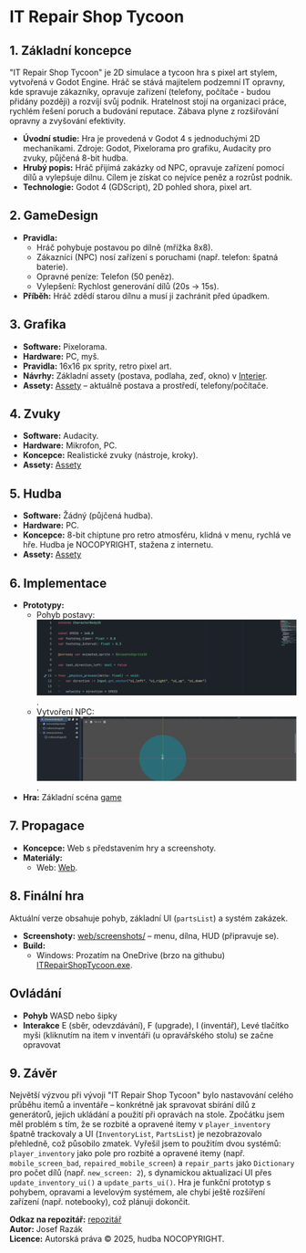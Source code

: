 # IT Repair Shop Tycoon

## 1. Základní koncepce
"IT Repair Shop Tycoon" je 2D simulace a tycoon hra s pixel art stylem, vytvořená v Godot Engine. Hráč se stává majitelem podzemní IT opravny, kde spravuje zákazníky, opravuje zařízení (telefony, počítače - budou přidány později) a rozvíjí svůj podnik. Hratelnost stojí na organizaci práce, rychlém řešení poruch a budování reputace. Zábava plyne z rozšiřování opravny a zvyšování efektivity.

- **Úvodní studie:** Hra je provedená v Godot 4 s jednoduchými 2D mechanikami. Zdroje: Godot, Pixelorama pro grafiku, Audacity pro zvuky, půjčená 8-bit hudba.
- **Hrubý popis:** Hráč přijímá zakázky od NPC, opravuje zařízení pomocí dílů a vylepšuje dílnu. Cílem je získat co nejvíce peněz a rozrůst podnik.
- **Technologie:** Godot 4 (GDScript), 2D pohled shora, pixel art.

## 2. GameDesign
- **Pravidla:**
  - Hráč pohybuje postavou po dílně (mřížka 8x8).
  - Zákazníci (NPC) nosí zařízení s poruchami (např. telefon: špatná baterie).
  - Opravné peníze: Telefon (50 peněz).
  - Vylepšení: Rychlost generování dílů (20s → 15s).
- **Příběh:** Hráč zdědí starou dílnu a musí ji zachránit před úpadkem.

## 3. Grafika
- **Software:** Pixelorama.
- **Hardware:** PC, myš.
- **Pravidla:** 16x16 px sprity, retro pixel art.
- **Návrhy:** Základní assety (postava, podlaha, zeď, okno) v [Interier](https://github.com/MasterkoCZ/it-repair-shop/tree/main/Graphics/Interier).
- **Assety:** [Assety](https://github.com/MasterkoCZ/it-repair-shop/tree/main/Graphics) – aktuálně postava a prostředí, telefony/počítače.

## 4. Zvuky
- **Software:** Audacity.
- **Hardware:** Mikrofon, PC.
- **Koncepce:** Realistické zvuky (nástroje, kroky).
- **Assety:** [Assety](https://github.com/MasterkoCZ/it-repair-shop/tree/main/Audio)

## 5. Hudba
- **Software:** Žádný (půjčená hudba).
- **Hardware:** PC.
- **Koncepce:** 8-bit chiptune pro retro atmosféru, klidná v menu, rychlá ve hře. Hudba je NOCOPYRIGHT, stažena z internetu.
- **Assety:** [Assety](https://github.com/MasterkoCZ/it-repair-shop/tree/main/Audio)

## 6. Implementace
- **Prototypy:**
  - Pohyb postavy: ![Pohyb](https://github.com/MasterkoCZ/it-repair-shop/blob/main/obr%C3%A1zky/pohyb.png).
  - Vytvoření NPC: ![NPC](https://github.com/MasterkoCZ/it-repair-shop/blob/main/obr%C3%A1zky/npc.png).
- **Hra:** Základní scéna [game](https://github.com/MasterkoCZ/it-repair-shop/blob/main/Scenes/game.tscn)

## 7. Propagace
- **Koncepce:** Web s představením hry a screenshoty.
- **Materiály:**
  - Web: [Web](https://github.com/MasterkoCZ/it-repair-shop/tree/main/Website).

## 8. Finální hra
Aktuální verze obsahuje pohyb, základní UI (`partsList`) a systém zakázek.  
- **Screenshoty:** [web/screenshots/](web/screenshots/) – menu, dílna, HUD (připravuje se).
- **Build:**
  - Windows: Prozatím na OneDrive (brzo na githubu) [ITRepairShopTycoon.exe](https://vosassvarnsdorf-my.sharepoint.com/:u:/g/personal/josef_razak021_skolavdf_cz/EdKVHHEbsONBv_71QOpC-IoB--15424hxHRmp6qlpqolng?e=nfv8Id).
## Ovládání
- **Pohyb** WASD nebo šipky
- **Interakce** E (sběr, odevzdávání), F (upgrade), I (inventář), Levé tlačítko myši (kliknutím na item v inventáři (u opravářského stolu) se začne opravovat

## 9. Závěr
Největší výzvou při vývoji "IT Repair Shop Tycoon" bylo nastavování celého průběhu itemů a inventáře – konkrétně jak spravovat sbírání dílů z generátorů, jejich ukládání a použití při opravách na stole. Zpočátku jsem měl problém s tím, že se rozbité a opravené itemy v `player_inventory` špatně trackovaly a UI (`InventoryList`, `PartsList`) je nezobrazovalo přehledně, což působilo zmatek. Vyřešil jsem to použitím dvou systémů: `player_inventory` jako pole pro rozbité a opravené itemy (např. `mobile_screen_bad`, `repaired_mobile_screen`) a `repair_parts` jako `Dictionary` pro počet dílů (např. `new_screen: 2`), s dynamickou aktualizací UI přes `update_inventory_ui()` a `update_parts_ui()`. Hra je funkční prototyp s pohybem, opravami a levelovým systémem, ale chybí ještě rozšíření zařízení (např. notebooky), což plánuji dokončit.

**Odkaz na repozitář:** [repozitář](https://github.com/MasterkoCZ/it-repair-shop)  
**Autor:** Josef Razák  
**Licence:** Autorská práva © 2025, hudba NOCOPYRIGHT.
